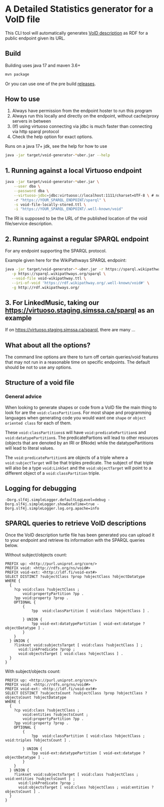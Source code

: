 # A Detailed Statistics generator for a VoID file

This CLI tool will automatically generates [VoID description](https://www.w3.org/TR/void/) as RDF for a public endpoint given its URL.

## Build

Building uses java 17 and maven 3.6+

```sh
mvn package
```

Or you can use one of the pre build [releases](https://github.com/JervenBolleman/void-generator/releases).

## How to use

1. Always have permission from the endpoint hoster to run this program
2. Always run this locally and directly on the endpoint, without cache/proxy servers in between
3. (If) using virtuoso connecting via jdbc is much faster than connecting via http sparql protocol
4. Check the help option for exact options.

Runs on a java 17+ jdk, see the help for how to use
```sh
java -jar target/void-generator-*uber.jar --help
```


## 1. Running against a local Virtuoso endpoint

```sh
java -jar target/void-generator-*uber.jar \
    --user dba \
    --password dba \
    --virtuoso-jdbc=jdbc:virtuoso://localhost:1111/charset=UTF-8 \ # note the localhost and "isql-t" port
    -r "https://YOUR_SPARQL_ENDPOINT/sparql" \
    -s void-file-locally-stored.ttl \
    -i "https://YOUR_SPARQL_ENDPOINT/.well-known/void"
```

The IRI is supposed to be the URL of the published location of the void file/service description.

## 2. Running against a regular SPARQL endpoint

For any endpoint supporting the SPARQL protocol.

Example given here for the WikiPathways SPARQL endpoint:

```sh
java -jar target/void-generator-*-uber.jar -r https://sparql.wikipathways.org/sparql \
   -p https://sparql.wikipathways.org/sparql \
   --void-file void-wikipathway.ttl \
   --iri-of-void 'https://rdf.wikipathway.org/.well-known/void#' \
   -g http://rdf.wikipathways.org/
```

## 3. For LinkedMusic, taking our https://virtuoso.staging.simssa.ca/sparql as an example

If on https://virtuoso.staging.simssa.ca/sparql, there are many ...



## What about all the options?

The command line options are there to turn off certain queries/void features that may not run in a reasonable time on specific endpoints. The default should be not to use any options.


## Structure of a void file

### General advice

When looking to generate shapes or code from a VoID file the main thing to look for are the `void:classPartition`s. For most shape and programming languages when generating code you would want one `shape` or `object oriented class` for each of them.

These `void:classPartitions`s will have `void:predicatePartition`s and `void:datatypePartition`s. The predicatePartions will lead to other resources (objects that are denoted by an IRI or BNode) while the datatypePartitions will lead to literal values.

The `void:predicatePartition`s are objects of a triple where a `void:subjectTarget` will be that triples predicate. The subject of that triple will also be a type `void:LinkSet` and the `void:objectTarget` will point to a different object of a `void:classPartition` triple.

## Logging for debugging

`-Dorg.slf4j.simpleLogger.defaultLogLevel=debug -Dorg.slf4j.simpleLogger.showDateTime=true -Dorg.slf4j.simpleLogger.log.org.apache=info`

## SPARQL queries to retrieve VoID descriptions

Once the VoID description turtle file has been generated you can upload it to your endpoint and retrieve its information with the SPARQL queries below.

Without subject/objects count:

```sparql
PREFIX up: <http://purl.uniprot.org/core/>
PREFIX void: <http://rdfs.org/ns/void#>
PREFIX void-ext: <http://ldf.fi/void-ext#>
SELECT DISTINCT ?subjectClass ?prop ?objectClass ?objectDatatype
WHERE {
  {
    ?cp void:class ?subjectClass ;
        void:propertyPartition ?pp .
    ?pp void:property ?prop .
    OPTIONAL {
        {
            ?pp  void:classPartition [ void:class ?objectClass ] .
        	
        } UNION {
            ?pp void-ext:datatypePartition [ void-ext:datatype ?objectDatatype ] .
        }
    }
  } UNION {
    ?linkset void:subjectsTarget [ void:class ?subjectClass ] ;
      void:linkPredicate ?prop ;
      void:objectsTarget [ void:class ?objectClass ] .
  }
}
```

With subject/objects count:

```sparql
PREFIX up: <http://purl.uniprot.org/core/>
PREFIX void: <http://rdfs.org/ns/void#>
PREFIX void-ext: <http://ldf.fi/void-ext#>
SELECT DISTINCT ?subjectsCount ?subjectClass ?prop ?objectClass ?objectsCount ?objectDatatype
WHERE {
  {
    ?cp void:class ?subjectClass ;
        void:entities ?subjectsCount ;
        void:propertyPartition ?pp .
    ?pp void:property ?prop .
    OPTIONAL {
        {
            ?pp  void:classPartition [ void:class ?objectClass ; void:triples ?objectsCount ] .
        	
        } UNION {
            ?pp void-ext:datatypePartition [ void-ext:datatype ?objectDatatype ] .
        }
    }
  } UNION {
    ?linkset void:subjectsTarget [ void:class ?subjectClass ; void:entities ?subjectsCount ] ;
      void:linkPredicate ?prop ;
      void:objectsTarget [ void:class ?objectClass ; void:entities ?objectsCount ] .
  }
}
```
